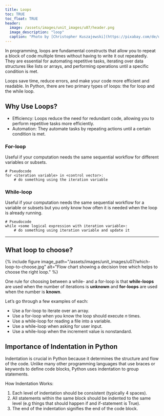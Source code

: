 ```yaml
---
title: Loops
toc: TRUE
toc_float: TRUE
header:
  image: /assets/images/unit_images/u07/header.png
  image_description: "loop"
  caption: "Photo by [Christopher Kuszajewski](https://pixabay.com/de/users/kuszapro-369349/?utm_source=link-attribution&amp;utm_medium=referral&amp;utm_campaign=image&amp;utm_content=583537) [from Pixabay](https://pixabay.com/de/?utm_source=link-attribution&amp;utm_medium=referral&amp;utm_campaign=image&amp;utm_content=583537)"
---
```

In programming, loops are fundamental constructs that allow you to repeat a block of code multiple times without having to write it out repeatedly. They are essential for automating repetitive tasks, iterating over data structures like lists or arrays, and performing operations until a specific condition is met.

Loops save time, reduce errors, and make your code more efficient and readable. In Python, there are two primary types of loops: the for loop and the while loop.

## Why Use Loops?
- Efficiency: Loops reduce the need for redundant code, allowing you to perform repetitive tasks more efficiently.
- Automation: They automate tasks by repeating actions until a certain condition is met.

### For-loop
Useful if your computation needs the same sequential workflow for different variables or subsets.
```
# Pseudocode
for <iteration variable> in <control vector>:
    # do something using the iteration variable
```

### While-loop
Useful if your computation needs the same sequential workflow for a variable or subsets but you only know how often it is needed when the loop is already running.

```
# Pseudocode
while <some logical expression with iteration variable>:
    # do something using iteration variable and update it
```
------

## What loop to choose?

{% include figure image_path="/assets/images/unit_images/u07/which-loop-to-choose.jpg" alt="Flow chart showing a decision tree which helps to choose the right loop." %}

One rule for choosing between a while- and a for-loop is that __while-loops__ are used when the number of iterations is __unknown__ and __for-loops__ are used when the number is __known__.

Let’s go through a few examples of each:

* Use a for-loop to iterate over an array.
* Use a for-loop when you know the loop should execute *n* times.
* Use a while-loop for reading a file into a variable.
* Use a while-loop when asking for user input.
* Use a while-loop when the increment value is nonstandard.

## Importance of Indentation in Python
Indentation is crucial in Python because it determines the structure and flow of the code. Unlike many other programming languages that use braces or keywords to define code blocks, Python uses indentation to group statements.

How Indentation Works:
1. Each level of indentation should be consistent (typically 4 spaces).
2. All statements within the same block should be indented to the same level (e.g things that should happen if and if-statement is True).
3. The end of the indentation signifies the end of the code block.
